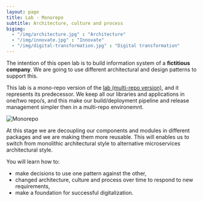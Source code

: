 ```yaml
---
layout: page
title: Lab - Monorepo
subtitle: Architecture, culture and process
bigimg:
  - "/img/architecture.jpg" : "Architecture"
  - "/img/innovate.jpg" : "Innovate"
  - "/img/digital-transformation.jpg" : "Digital transformation"
---
```


The intention of this open lab is to build information system of a **fictitious company**. We are going to use different architectural and design patterns to support this. 

This lab is a mono-repo version of the [lab (multi-repo version)](http://ivans-innovation-lab.github.io/), and it represents its predecessor. We keep all our libraries and applications in one/two repo/s, and this make our build/deployment pipeline and release management simpler then in a multi-repo environemnt. 

![Monorepo](https://github.com/ivans-innovation-lab-monorepos/my-company-backend/raw/master/monorepo.png)

At this stage we are decoupling our components and modules in different packages and we are making them more reusable. This will enables us to switch from monolithic architectural style to alternative microservices architectural style.

You will learn how to:
- make decisions to use one pattern against the other,
- changed architecture, culture and process over time to respond to new requirements,
- make a foundation for successful digitalization.
